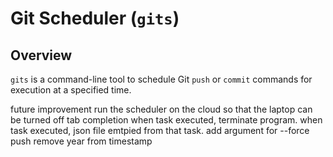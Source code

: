 # Git Scheduler (`gits`)

## Overview
`gits` is a command-line tool to schedule Git `push` or `commit` commands for execution at a specified time.

future improvement
run the scheduler on the cloud so that the laptop can be turned off
tab completion
when task executed, terminate program. 
when task executed, json file emtpied from that task.
add argument for --force push
remove year from timestamp